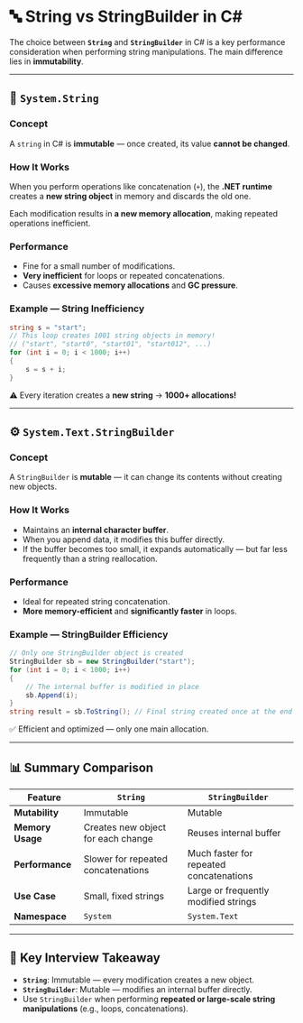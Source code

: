 # 🔤 String vs StringBuilder in C#

The choice between **`String`** and **`StringBuilder`** in C# is a key performance consideration when performing string manipulations.
The main difference lies in **immutability**.

---

## 🧱 `System.String`

### **Concept**

A `string` in C# is **immutable** — once created, its value **cannot be changed**.

### **How It Works**

When you perform operations like concatenation (`+`), the **.NET runtime** creates a **new string object** in memory and discards the old one.

Each modification results in **a new memory allocation**, making repeated operations inefficient.

### **Performance**

* Fine for a small number of modifications.
* **Very inefficient** for loops or repeated concatenations.
* Causes **excessive memory allocations** and **GC pressure**.

### **Example — String Inefficiency**

```csharp
string s = "start";
// This loop creates 1001 string objects in memory!
// ("start", "start0", "start01", "start012", ...)
for (int i = 0; i < 1000; i++)
{
    s = s + i;
}
```

⚠️ Every iteration creates a **new string** → **1000+ allocations!**

---

## ⚙️ `System.Text.StringBuilder`

### **Concept**

A `StringBuilder` is **mutable** — it can change its contents without creating new objects.

### **How It Works**

* Maintains an **internal character buffer**.
* When you append data, it modifies this buffer directly.
* If the buffer becomes too small, it expands automatically — but far less frequently than a string reallocation.

### **Performance**

* Ideal for repeated string concatenation.
* **More memory-efficient** and **significantly faster** in loops.

### **Example — StringBuilder Efficiency**

```csharp
// Only one StringBuilder object is created
StringBuilder sb = new StringBuilder("start");
for (int i = 0; i < 1000; i++)
{
    // The internal buffer is modified in place
    sb.Append(i);
}
string result = sb.ToString(); // Final string created once at the end
```

✅ Efficient and optimized — only one main allocation.

---

## 📊 Summary Comparison

| Feature          | `String`                           | `StringBuilder`                         |
| ---------------- | ---------------------------------- | --------------------------------------- |
| **Mutability**   | Immutable                          | Mutable                                 |
| **Memory Usage** | Creates new object for each change | Reuses internal buffer                  |
| **Performance**  | Slower for repeated concatenations | Much faster for repeated concatenations |
| **Use Case**     | Small, fixed strings               | Large or frequently modified strings    |
| **Namespace**    | `System`                           | `System.Text`                           |

---

## 🧠 Key Interview Takeaway

* **`String`**: Immutable — every modification creates a new object.
* **`StringBuilder`**: Mutable — modifies an internal buffer directly.
* Use `StringBuilder` when performing **repeated or large-scale string manipulations** (e.g., loops, concatenations).

